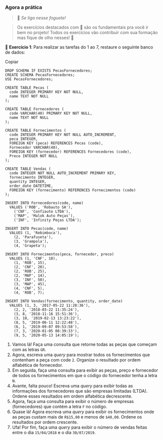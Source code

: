 ### Agora a prática

> 🚀 *Se liga nesse foguete!*

> Os exercícios destacados com 🚀 são os fundamentais pra você ir bem no
> projeto! Todos os exercícios vão contribuir com sua formação mas fique
> de olho nesses! 👀

🚀 **Exercício 1**: Para realizar as tarefas do 1 ao 7, restaure o
seguinte banco de dados:

Copiar

``` 
DROP SCHEMA IF EXISTS PecasFornecedores;
CREATE SCHEMA PecasFornecedores;
USE PecasFornecedores;

CREATE TABLE Pecas (
  code INTEGER PRIMARY KEY NOT NULL,
  name TEXT NOT NULL
);

CREATE TABLE Fornecedores (
  code VARCHAR(40) PRIMARY KEY NOT NULL,
  name TEXT NOT NULL
);

CREATE TABLE Fornecimentos (
  code INTEGER PRIMARY KEY NOT NULL AUTO_INCREMENT,
  peca INTEGER,
  FOREIGN KEY (peca) REFERENCES Pecas (code),
  Fornecedor VARCHAR(40),
  FOREIGN KEY (fornecedor) REFERENCES Fornecedores (code),
  Preco INTEGER NOT NULL
);

CREATE TABLE Vendas (
  code INTEGER NOT NULL AUTO_INCREMENT PRIMARY KEY,
  fornecimento INTEGER,
  quantity INTEGER,
  order_date DATETIME,
  FOREIGN KEY (fornecimento) REFERENCES Fornecimentos (code)
);

INSERT INTO Fornecedores(code, name)
  VALUES ('ROB', 'Robauto SA'),
    ('CNF', 'Confiauto LTDA'),
    ('MAP', 'Malok Auto Peças'),
    ('INF', 'Infinity Peças LTDA');

INSERT INTO Pecas(code, name)
  VALUES (1, 'Rebimboca'),
    (2, 'Parafuseta'),
    (3, 'Grampola'),
    (4, 'Grapeta');

INSERT INTO Fornecimentos(peca, fornecedor, preco)
  VALUES (1, 'CNF', 10),
    (1, 'ROB', 15),
    (2, 'CNF', 20),
    (2, 'ROB', 25),
    (2, 'MAP', 14),
    (3, 'INF', 50),
    (3, 'MAP', 45),
    (4, 'CNF', 5),
    (4, 'ROB', 7);

INSERT INTO Vendas(fornecimento, quantity, order_date)
  VALUES (1, 3, '2017-05-22 11:28:36'),
    (2, 2, '2018-03-22 11:35:24'),
    (3, 8, '2018-11-16 15:51:36'),
    (3, 10, '2019-02-13 13:23:22'),
    (8, 5, '2019-06-11 12:22:48'),
    (6, 1, '2019-09-07 09:53:58'),
    (7, 3, '2020-01-05 08:39:33'),
    (9, 5, '2020-05-13 14:05:19');
```


1.  Vamos lá! Faça uma consulta que retorne todas as peças que começam
    com as letras `GR`.
2.  Agora, escreva uma *query* para mostrar todos os fornecimentos que
    contenham a peça com code `2`. Organize o resultado por
    ordem alfabética de fornecedor.
3.  Em seguida, faça uma consulta para exibir as peças, preço e
    fornecedor de todos os fornecimentos em que o código do fornecedor
    tenha a letra `N`.
4.  Avante, falta pouco! Escreva uma *query* para exibir todas as
    informações dos fornecedores que são empresas limitadas (LTDA).
    Ordene esses resultados em ordem alfabética decrescente.
5.  Agora, faça uma consulta para exibir o número de empresas
    (fornecedores) que contém a letra `F` no código.
6.  Quase lá! Agora escreva uma *query* para exibir os fornecimentos
    onde as peças custam mais de `R$15,00` e menos de
    `$40,00`. Ordene os resultados por ordem crescente.
7.  Ufa! Por fim, faça uma *query* para exibir o número de vendas feitas
    entre o dia `15/04/2018` e o dia `30/07/2019`.
